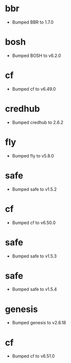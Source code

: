# bbr

- Bumped BBR to 1.7.0

# bosh

- Bumped BOSH to v6.2.0

# cf

- Bumped cf to v6.49.0

# credhub

- Bumped credhub to 2.6.2

# fly

- Bumped fly to v5.8.0

# safe

- Bumped safe to v1.5.2

# cf

- Bumped cf to v6.50.0

# safe

- Bumped safe to v1.5.3

# safe

- Bumped safe to v1.5.4

# genesis

- Bumped genesis to v2.6.18

# cf

- Bumped cf to v6.51.0
